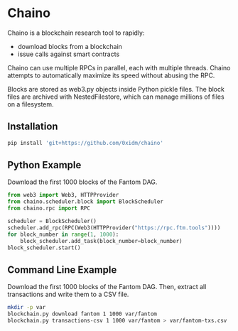 # Chaino

Chaino is a blockchain research tool to rapidly:

- download blocks from a blockchain
- issue calls against smart contracts

Chaino can use multiple RPCs in parallel, each with multiple threads.
Chaino attempts to automatically maximize its speed without abusing the RPC.

Blocks are stored as web3.py objects inside Python pickle files.
The block files are archived with NestedFilestore, which can manage millions of files on a filesystem.

## Installation

```bash
pip install 'git+https://github.com/0xidm/chaino'
```

## Python Example

Download the first 1000 blocks of the Fantom DAG.

```python
from web3 import Web3, HTTPProvider
from chaino.scheduler.block import BlockScheduler
from chaino.rpc import RPC

scheduler = BlockScheduler()
scheduler.add_rpc(RPC(Web3(HTTPProvider("https://rpc.ftm.tools"))))
for block_number in range(1, 1000):
    block_scheduler.add_task(block_number=block_number)
block_scheduler.start()
```

## Command Line Example

Download the first 1000 blocks of the Fantom DAG.
Then, extract all transactions and write them to a CSV file.

```bash
mkdir -p var
blockchain.py download fantom 1 1000 var/fantom
blockchain.py transactions-csv 1 1000 var/fantom > var/fantom-txs.csv
```

